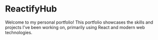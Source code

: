 # ReactifyHub
Welcome to my personal portfolio! This portfolio showcases the skills and projects I've been working on, primarily using React and modern web technologies.
